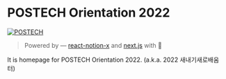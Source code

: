# POSTECH Orientation 2022

[![POSTECH](https://img.shields.io/badge/Orientation-POSTECH-c80150)](https://postech.ac.kr)

> Powered by — [react-notion-x](https://github.com/NotionX/react-notion-x) and [next.js](https://nextjs.org/) with 💙

It is homepage for POSTECH Orientation 2022. (a.k.a. 2022 새내기새로배움터)
